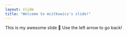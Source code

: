 ```yaml
---
layout: slide
title: "Welcome to mcitkowicz's slide!"
---
```

This is my awesome slide :tada:
Use the left arrow to go back!
